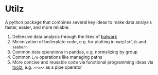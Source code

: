 # Utilz

A python package that combines several key ideas to make data analysis faster, easier, and more reliable:  

1. Defensive data analysis through the likes of [bulwark](https://bulwark.readthedocs.io/en/latest/index.html)
2. Minimization of boilerplate code, e.g. for plotting in `matplotlib` and `seaborn`
3. Common data operations in pandas, e.g. normalizing by group
4. Common `i/o` operations like managing paths
5. More concise and reusable code via functional programming ideas via [toolz](https://toolz.readthedocs.io/en/latest/), e.g. `>>o>>` as a pipe operator